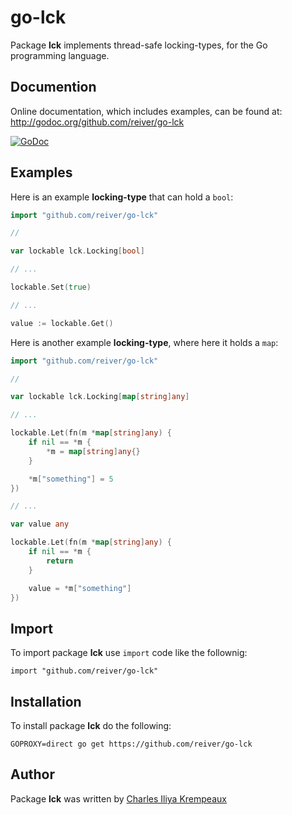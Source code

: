 # go-lck

Package **lck** implements thread-safe locking-types, for the Go programming language.

## Documention

Online documentation, which includes examples, can be found at: http://godoc.org/github.com/reiver/go-lck

[![GoDoc](https://godoc.org/github.com/reiver/go-lck?status.svg)](https://godoc.org/github.com/reiver/go-lck)

## Examples

Here is an example **locking-type** that can hold a `bool`:

```go
import "github.com/reiver/go-lck"

//

var lockable lck.Locking[bool]

// ...

lockable.Set(true)

// ...

value := lockable.Get()
```

Here is another example  **locking-type**, where here it holds a `map`:

```go
import "github.com/reiver/go-lck"

//

var lockable lck.Locking[map[string]any]

// ...

lockable.Let(fn(m *map[string]any) {
	if nil == *m {
		*m = map[string]any{}
	}

	*m["something"] = 5
})

// ...

var value any

lockable.Let(fn(m *map[string]any) {
	if nil == *m {
		return
	}

	value = *m["something"]
})
```

## Import

To import package **lck** use `import` code like the follownig:
```
import "github.com/reiver/go-lck"
```

## Installation

To install package **lck** do the following:
```
GOPROXY=direct go get https://github.com/reiver/go-lck
```

## Author

Package **lck** was written by [Charles Iliya Krempeaux](http://reiver.link)
